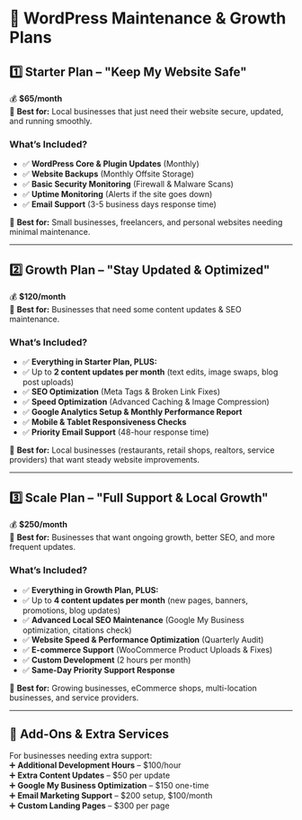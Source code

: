 # 🌟 WordPress Maintenance & Growth Plans

## 1️⃣ Starter Plan – "Keep My Website Safe"

💰 **$65/month**  
📅 **Best for:** Local businesses that just need their website secure, updated, and running smoothly.

### What’s Included?
- ✅ **WordPress Core & Plugin Updates** (Monthly)  
- ✅ **Website Backups** (Monthly Offsite Storage)  
- ✅ **Basic Security Monitoring** (Firewall & Malware Scans)  
- ✅ **Uptime Monitoring** (Alerts if the site goes down)  
- ✅ **Email Support** (3-5 business days response time)  

🚀 **Best for:** Small businesses, freelancers, and personal websites needing minimal maintenance.

---

## 2️⃣ Growth Plan – "Stay Updated & Optimized"

💰 **$120/month**  
📅 **Best for:** Businesses that need some content updates & SEO maintenance.

### What’s Included?
- ✅ **Everything in Starter Plan, PLUS:**  
- ✅ Up to **2 content updates per month** (text edits, image swaps, blog post uploads)  
- ✅ **SEO Optimization** (Meta Tags & Broken Link Fixes)  
- ✅ **Speed Optimization** (Advanced Caching & Image Compression)  
- ✅ **Google Analytics Setup & Monthly Performance Report**  
- ✅ **Mobile & Tablet Responsiveness Checks**  
- ✅ **Priority Email Support** (48-hour response time)  

🚀 **Best for:** Local businesses (restaurants, retail shops, realtors, service providers) that want steady website improvements.

---

## 3️⃣ Scale Plan – "Full Support & Local Growth"

💰 **$250/month**  
📅 **Best for:** Businesses that want ongoing growth, better SEO, and more frequent updates.

### What’s Included?
- ✅ **Everything in Growth Plan, PLUS:**  
- ✅ Up to **4 content updates per month** (new pages, banners, promotions, blog updates)  
- ✅ **Advanced Local SEO Maintenance** (Google My Business optimization, citations check)  
- ✅ **Website Speed & Performance Optimization** (Quarterly Audit)  
- ✅ **E-commerce Support** (WooCommerce Product Uploads & Fixes)  
- ✅ **Custom Development** (2 hours per month)  
- ✅ **Same-Day Priority Support Response**  

🚀 **Best for:** Growing businesses, eCommerce shops, multi-location businesses, and service providers.

---

## 🌟 Add-Ons & Extra Services

For businesses needing extra support:  
➕ **Additional Development Hours** – $100/hour  
➕ **Extra Content Updates** – $50 per update  
➕ **Google My Business Optimization** – $150 one-time  
➕ **Email Marketing Support** – $200 setup, $100/month  
➕ **Custom Landing Pages** – $300 per page  
